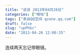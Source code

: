 ```yaml
---
title: "说说 2013年04月26日"
categories: ["嘀咕"]
tags: ["来自QQ空间 qzone.qq.com"]
draft: false
slug: "upPhbc"
date: "2013-04-26 12:00:35"
---
```


连续两天忘记带眼镜。
